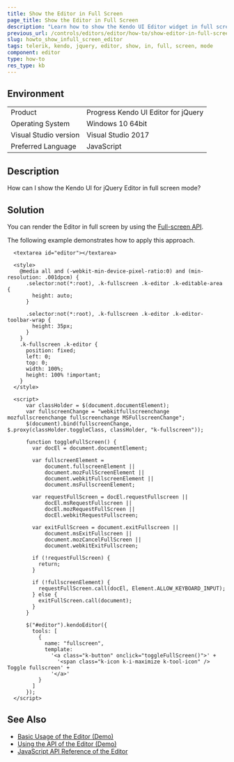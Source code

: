 ```yaml
---
title: Show the Editor in Full Screen
page_title: Show the Editor in Full Screen
description: "Learn how to show the Kendo UI Editor widget in full screen."
previous_url: /controls/editors/editor/how-to/show-editor-in-full-screen, /controls/editors/editor/how-to/appearance/show-editor-in-full-screen
slug: howto_show_infull_screen_editor
tags: telerik, kendo, jquery, editor, show, in, full, screen, mode
component: editor
type: how-to
res_type: kb
---
```


## Environment

<table>
 <tr>
  <td>Product</td>
  <td>Progress Kendo UI Editor for jQuery</td>
 </tr>
 <tr>
  <td>Operating System</td>
  <td>Windows 10 64bit</td>
 </tr>
 <tr>
  <td>Visual Studio version</td>
  <td>Visual Studio 2017</td>
 </tr>
 <tr>
  <td>Preferred Language</td>
  <td>JavaScript</td>
 </tr>
</table>

## Description

How can I show the Kendo UI for jQuery Editor in full screen mode?

## Solution

You can render the Editor in full screen by using the [Full-screen API](https://fullscreen.spec.whatwg.org/).

The following example demonstrates how to apply this approach.

```dojo
  <textarea id="editor"></textarea>

  <style>
    @media all and (-webkit-min-device-pixel-ratio:0) and (min-resolution: .001dpcm) {
      .selector:not(*:root), .k-fullscreen .k-editor .k-editable-area {
        height: auto;
      }

      .selector:not(*:root), .k-fullscreen .k-editor .k-editor-toolbar-wrap {
        height: 35px;
      }
    }
    .k-fullscreen .k-editor {
      position: fixed;
      left: 0;
      top: 0;
      width: 100%;
      height: 100% !important;
    }
  </style>

  <script>
      var classHolder = $(document.documentElement);
      var fullscreenChange = "webkitfullscreenchange mozfullscreenchange fullscreenchange MSFullscreenChange";
      $(document).bind(fullscreenChange, $.proxy(classHolder.toggleClass, classHolder, "k-fullscreen"));

      function toggleFullScreen() {
        var docEl = document.documentElement;

        var fullscreenElement =
            document.fullscreenElement ||
            document.mozFullScreenElement ||
            document.webkitFullscreenElement ||
            document.msFullscreenElement;

        var requestFullScreen = docEl.requestFullscreen ||
            docEl.msRequestFullscreen ||
            docEl.mozRequestFullScreen ||
            docEl.webkitRequestFullscreen;

        var exitFullScreen = document.exitFullscreen ||
            document.msExitFullscreen ||
            document.mozCancelFullScreen ||
            document.webkitExitFullscreen;

        if (!requestFullScreen) {
          return;
        }

        if (!fullscreenElement) {
          requestFullScreen.call(docEl, Element.ALLOW_KEYBOARD_INPUT);
        } else {
          exitFullScreen.call(document);
        }
      }

      $("#editor").kendoEditor({
        tools: [
          {
            name: "fullscreen",
            template:
              '<a class="k-button" onclick="toggleFullScreen()">' +
                '<span class="k-icon k-i-maximize k-tool-icon" /> Toggle fullscreen' +
              '</a>'
          }
        ]
      });
  </script>
```

## See Also

* [Basic Usage of the Editor (Demo)](https://demos.telerik.com/kendo-ui/editor/index)
* [Using the API of the Editor (Demo)](https://demos.telerik.com/kendo-ui/editor/api)
* [JavaScript API Reference of the Editor](/api/javascript/ui/editor)
